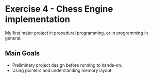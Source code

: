# Exercise 4 - Chess Engine implementation
My first major project in procedural programming, or in programming in general.

## Main Goals
- Preliminary project design before running to hands-on.
- Using pointers and understanding memory layout.
